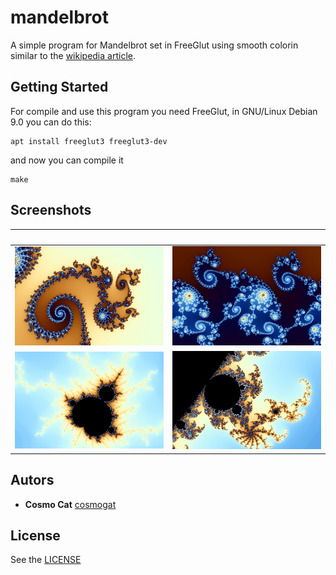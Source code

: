 # mandelbrot
A simple program for Mandelbrot set in FreeGlut using smooth colorin similar to the [wikipedia article](https://en.wikipedia.org/wiki/Mandelbrot_set#Continuous_(smooth)_coloring).
## Getting Started
For compile and use this program you need FreeGlut, in GNU/Linux Debian 9.0 you can do this:
```
apt install freeglut3 freeglut3-dev
```
and now you can compile it
```
make
```
## Screenshots
&nbsp; | &nbsp;
--- | ---
![captura1](./img/01.png) | ![captura2](./img/02.png)
![captura3](./img/03.png) | ![captura4](./img/04.png)
## Autors
* **Cosmo Cat**  [cosmogat](https://github.com/cosmogat)
## License
See the [LICENSE](LICENSE)
